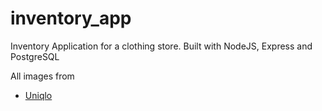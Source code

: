 # inventory_app

Inventory Application for a clothing store. Built with NodeJS, Express and PostgreSQL

All images from

- [Uniqlo](https://www.uniqlo.com/ca/en/)
